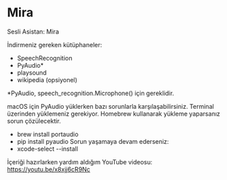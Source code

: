 # Mira
Sesli Asistan: Mira

İndirmeniz gereken kütüphaneler:
- SpeechRecognition
- PyAudio*
- playsound
- wikipedia (opsiyonel)

*PyAudio, speech_recognition.Microphone() için gereklidir.

macOS için PyAudio yüklerken bazı sorunlarla karşılaşabilirsiniz. Terminal üzerinden yüklemeniz gerekiyor. Homebrew kullanarak yükleme yaparsanız sorun çözülecektir.
 - brew install portaudio
 - pip install pyaudio
Sorun yaşamaya devam ederseniz:
 - xcode-select --install

İçeriği hazırlarken yardım aldığım YouTube videosu: https://youtu.be/x8xjj6cR9Nc
